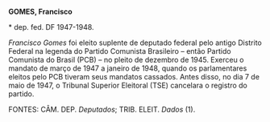 **GOMES, Francisco**

\* dep. fed. DF 1947-1948.

*Francisco Gomes* foi eleito suplente de deputado federal pelo antigo
Distrito Federal na legenda do Partido Comunista Brasileiro – então
Partido Comunista do Brasil (PCB) – no pleito de dezembro de 1945.
Exerceu o mandato de março de 1947 a janeiro de 1948, quando os
parlamentares eleitos pelo PCB tiveram seus mandatos cassados. Antes
disso, no dia 7 de maio de 1947, o Tribunal Superior Eleitoral (TSE)
cancelara o registro do partido.

FONTES: CÂM. DEP. *Deputados*; TRIB. ELEIT. *Dados* (1).
